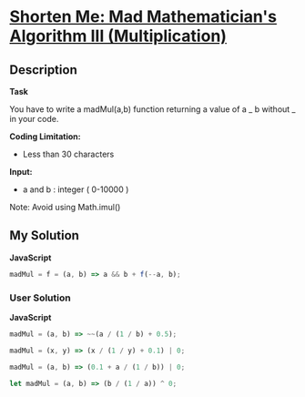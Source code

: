 # [Shorten Me: Mad Mathematician's Algorithm III (Multiplication)](https://www.codewars.com/kata/5a6860bce6be38cdbf00005a)

## Description

**Task**

You have to write a madMul(a,b) function returning a value of a _ b without _ in your code.

**Coding Limitation:**

- Less than 30 characters

**Input:**

- a and b : integer ( 0-10000 )

Note: Avoid using Math.imul()

## My Solution

**JavaScript**

```js
madMul = f = (a, b) => a && b + f(--a, b);
```

### User Solution

**JavaScript**

```js
madMul = (a, b) => ~~(a / (1 / b) + 0.5);
```

```js
madMul = (x, y) => (x / (1 / y) + 0.1) | 0;
```

```js
madMul = (a, b) => (0.1 + a / (1 / b)) | 0;
```

```js
let madMul = (a, b) => (b / (1 / a)) ^ 0;
```
